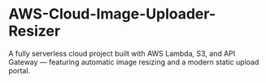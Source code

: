 # AWS-Cloud-Image-Uploader-Resizer
A fully serverless cloud project built with AWS Lambda, S3, and API Gateway — featuring automatic image resizing and a modern static upload portal.
